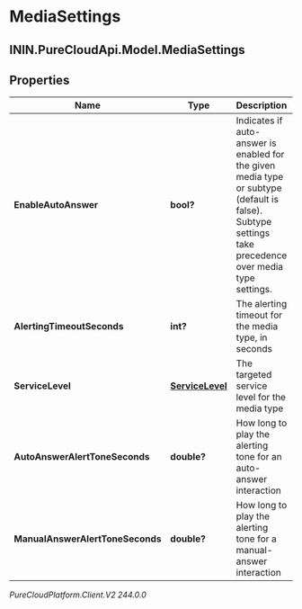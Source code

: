 # MediaSettings

## ININ.PureCloudApi.Model.MediaSettings

## Properties

|Name | Type | Description | Notes|
|------------ | ------------- | ------------- | -------------|
| **EnableAutoAnswer** | **bool?** | Indicates if auto-answer is enabled for the given media type or subtype (default is false).  Subtype settings take precedence over media type settings. | [optional] |
| **AlertingTimeoutSeconds** | **int?** | The alerting timeout for the media type, in seconds | [optional] |
| **ServiceLevel** | [**ServiceLevel**](ServiceLevel) | The targeted service level for the media type | [optional] |
| **AutoAnswerAlertToneSeconds** | **double?** | How long to play the alerting tone for an auto-answer interaction | [optional] |
| **ManualAnswerAlertToneSeconds** | **double?** | How long to play the alerting tone for a manual-answer interaction | [optional] |



_PureCloudPlatform.Client.V2 244.0.0_

